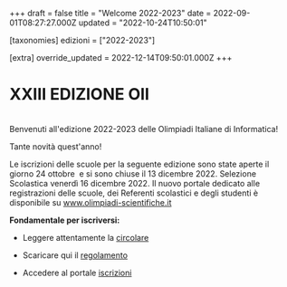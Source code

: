 +++
draft = false
title = "Welcome 2022-2023"
date = 2022-09-01T08:27:27.000Z
updated = "2022-10-24T10:50:01"

[taxonomies]
edizioni = ["2022-2023"]

[extra]
override_updated = 2022-12-14T09:50:01.000Z
+++
# XXIII EDIZIONE OII

<br/>
Benvenuti all'edizione 2022-2023 delle Olimpiadi Italiane di Informatica!

Tante novità quest'anno!

Le iscrizioni delle scuole per la seguente edizione sono state aperte il giorno 24 ottobre  e si sono chiuse il 13 dicembre 2022. Selezione Scolastica venerdì 16 dicembre 2022. Il nuovo portale dedicato alle registrazioni delle scuole, dei Referenti scolastici e degli studenti è disponibile su www.olimpiadi-scientifiche.it


**Fondamentale per iscriversi:**

- Leggere attentamente la [circolare](@/circolare-2022-2023.md)

- Scaricare qui il [regolamento](@/regolamenti-2022-2023.md)

- Accedere al portale [iscrizioni](https://olimpiadi-scientifiche.it/)
